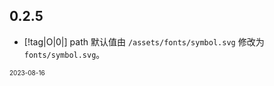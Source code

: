 ## 0.2.5

- [!tag|O|0|] path 默认值由 `/assets/fonts/symbol.svg` 修改为 `fonts/symbol.svg`。

<font size=1>2023-08-16</font>
